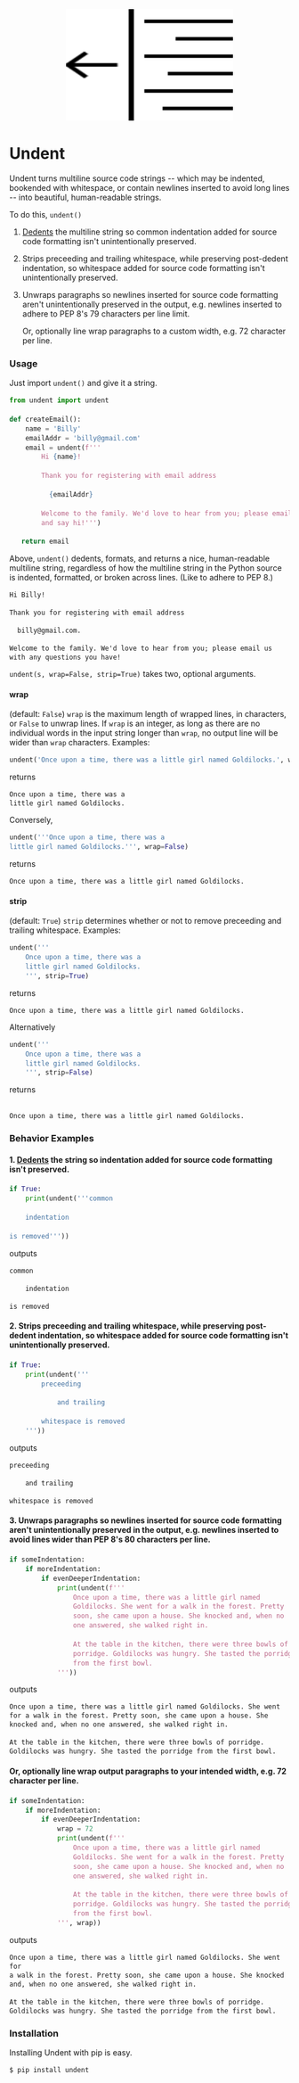 <div align="center">
  <img src="logo.svg" width="300px" height="200px" alt="Undent">
</div>


# Undent

Undent turns multiline source code strings -- which may be indented,
bookended with whitespace, or contain newlines inserted to avoid long
lines -- into beautiful, human-readable strings.

To do this, `undent()`

  1. [Dedents](https://docs.python.org/3/library/textwrap.html#textwrap.dedent)
     the multiline string so common indentation added for source code
     formatting isn't unintentionally preserved.

  2. Strips preceeding and trailing whitespace, while preserving
     post-dedent indentation, so whitespace added for source code
     formatting isn't unintentionally preserved.

  3. Unwraps paragraphs so newlines inserted for source code formatting
     aren't unintentionally preserved in the output, e.g. newlines
     inserted to adhere to PEP 8's 79 characters per line limit.

     Or, optionally line wrap paragraphs to a custom width, e.g. 72
     character per line.


### Usage

Just import `undent()` and give it a string.

```python
from undent import undent

def createEmail():
    name = 'Billy'
    emailAddr = 'billy@gmail.com'
    email = undent(f'''
        Hi {name}!

        Thank you for registering with email address

          {emailAddr}

        Welcome to the family. We'd love to hear from you; please email us
        and say hi!''')

   return email
```

Above, `undent()` dedents, formats, and returns a nice, human-readable
multiline string, regardless of how the multiline string in the Python
source is indented, formatted, or broken across lines. (Like to adhere
to PEP 8.)

```
Hi Billy!

Thank you for registering with email address

  billy@gmail.com.

Welcome to the family. We'd love to hear from you; please email us with any questions you have!
```

`undent(s, wrap=False, strip=True)` takes two, optional arguments.

#### wrap

(default: `False`) `wrap` is the maximum length of wrapped lines, in
characters, or `False` to unwrap lines. If `wrap` is an integer, as long
as there are no individual words in the input string longer than `wrap`,
no output line will be wider than `wrap` characters. Examples:

```python
undent('Once upon a time, there was a little girl named Goldilocks.', wrap=30)
```

returns

```
Once upon a time, there was a
little girl named Goldilocks.
```

Conversely,

```python
undent('''Once upon a time, there was a
little girl named Goldilocks.''', wrap=False)
```

returns

```
Once upon a time, there was a little girl named Goldilocks.
```

#### strip

(default: `True`) `strip` determines whether or not to remove preceeding
and trailing whitespace. Examples:

```python
undent('''
    Once upon a time, there was a
    little girl named Goldilocks.
    ''', strip=True)
```

returns

```
Once upon a time, there was a little girl named Goldilocks.
````

Alternatively

```python
undent('''
    Once upon a time, there was a
    little girl named Goldilocks.
    ''', strip=False)
```

returns

```

Once upon a time, there was a little girl named Goldilocks.

```


### Behavior Examples

#### 1. [Dedents](https://docs.python.org/3/library/textwrap.html#textwrap.dedent) the string so indentation added for source code formatting isn't preserved.

```python
if True:
    print(undent('''common

    indentation

is removed'''))
```

outputs

```
common

    indentation

is removed
```

#### 2. Strips preceeding and trailing whitespace, while preserving post-dedent indentation, so whitespace added for source code formatting isn't unintentionally preserved.

```python
if True:
    print(undent('''
        preceeding

            and trailing

        whitespace is removed
    '''))
```

outputs

```
preceeding

    and trailing

whitespace is removed
```

#### 3. Unwraps paragraphs so newlines inserted for source code formatting aren't unintentionally preserved in the output, e.g. newlines inserted to avoid lines wider than PEP 8's 80 characters per line.

```python
if someIndentation:
    if moreIndentation:
        if evenDeeperIndentation:
            print(undent(f'''
                Once upon a time, there was a little girl named
                Goldilocks. She went for a walk in the forest. Pretty
                soon, she came upon a house. She knocked and, when no
                one answered, she walked right in.
            
                At the table in the kitchen, there were three bowls of
                porridge. Goldilocks was hungry. She tasted the porridge
                from the first bowl.
            '''))
```

outputs

```
Once upon a time, there was a little girl named Goldilocks. She went for a walk in the forest. Pretty soon, she came upon a house. She knocked and, when no one answered, she walked right in.

At the table in the kitchen, there were three bowls of porridge. Goldilocks was hungry. She tasted the porridge from the first bowl.
```

#### Or, optionally line wrap output paragraphs to your intended width, e.g. 72 character per line.

```python
if someIndentation:
    if moreIndentation:
        if evenDeeperIndentation:
            wrap = 72
            print(undent(f'''
                Once upon a time, there was a little girl named
                Goldilocks. She went for a walk in the forest. Pretty
                soon, she came upon a house. She knocked and, when no
                one answered, she walked right in.
            
                At the table in the kitchen, there were three bowls of
                porridge. Goldilocks was hungry. She tasted the porridge
                from the first bowl.
            ''', wrap))
```

outputs

```
Once upon a time, there was a little girl named Goldilocks. She went for
a walk in the forest. Pretty soon, she came upon a house. She knocked
and, when no one answered, she walked right in.

At the table in the kitchen, there were three bowls of porridge.
Goldilocks was hungry. She tasted the porridge from the first bowl.
```


### Installation

Installing Undent with pip is easy.

```
$ pip install undent
```